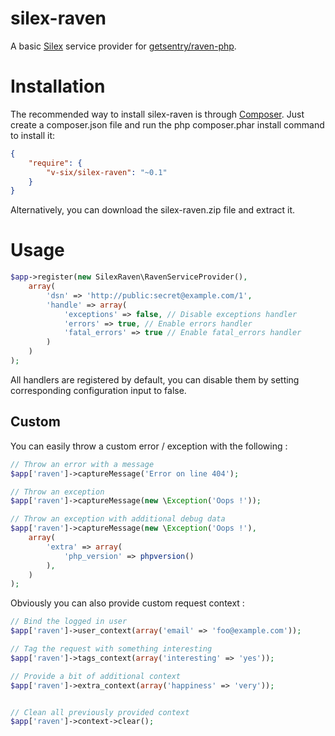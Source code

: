 silex-raven
===========

A basic [Silex](https://github.com/silexphp/Silex) service provider for [getsentry/raven-php](https://github.com/getsentry/raven-php).

# Installation

The recommended way to install silex-raven is through [Composer](https://getcomposer.org). Just create a composer.json file and run the php composer.phar install command to install it:

```json
{
    "require": {
        "v-six/silex-raven": "~0.1"
    }
}
```

Alternatively, you can download the silex-raven.zip file and extract it.

# Usage

```php
$app->register(new SilexRaven\RavenServiceProvider(),
    array(
        'dsn' => 'http://public:secret@example.com/1',
        'handle' => array(
            'exceptions' => false, // Disable exceptions handler
            'errors' => true, // Enable errors handler
            'fatal_errors' => true // Enable fatal_errors handler
        )
    )
);
```

All handlers are registered by default, you can disable them by setting corresponding configuration input to false.

## Custom

You can easily throw a custom error / exception with the following :

```php
// Throw an error with a message
$app['raven']->captureMessage('Error on line 404');

// Throw an exception
$app['raven']->captureMessage(new \Exception('Oops !'));

// Throw an exception with additional debug data
$app['raven']->captureMessage(new \Exception('Oops !'),
    array(
        'extra' => array(
            'php_version' => phpversion()
        ),
    )
);
```

Obviously you can also provide custom request context :

```php
// Bind the logged in user
$app['raven']->user_context(array('email' => 'foo@example.com'));

// Tag the request with something interesting
$app['raven']->tags_context(array('interesting' => 'yes'));

// Provide a bit of additional context
$app['raven']->extra_context(array('happiness' => 'very'));


// Clean all previously provided context
$app['raven']->context->clear();
```